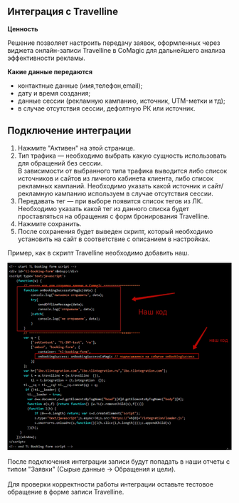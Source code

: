 ## Интеграция с Travelline <br />

**Ценность**   <br />

Решение позволяет настроить передачу заявок, оформленных через виджета онлайн-записи Travelline в CoMagic для дальнейшего анализа эффективности рекламы. <br />

 **Какие данные передаются**     <br />
  
- контактные данные (имя,телефон,email);
- дату и время создания;
- данные сессии (рекламную кампанию, источник, UTM-метки и тд);
- в случае отсутствия сессии, дефолтную РК или источник. <br /> 


## Подключение интеграции  <br />

1. Нажмите "Активен" на этой странице. <br />
2. Тип трафика — необходимо выбрать какую сущность использовать для обращений без сессии. <br />
В зависимости от выбранного типа трафика выводится либо список источников и сайтов  из личного кабинета клиента, либо список рекламных кампаний. Необходимо указать какой источник и сайт/рекламную кампанию используем в случае отсутствия сессии.<br /> 
3. Передавать тег — при выборе появится список тегов из ЛК. Необходимо указать какой тег из данного списка будет проставляться на обращения с форм бронирования Travelline.  <br />  
4. Нажмите сохранить.  <br />  
5. После сохранения будет выведен скрипт, который необходимо установить на сайт в соответствие с описанием в настройках.  <br />  

Пример, как в скрипт Travelline необходимо добавить наш.  <br />  

![image](travelline_2.png)

После подключения интеграции записи будут попадать в наши отчеты с типом "Заявки" (Сырые данные -> Обращения и цели). <br />  
Для проверки корректности работы интеграции оставьте тестовое обращение в форме записи Travelline.
